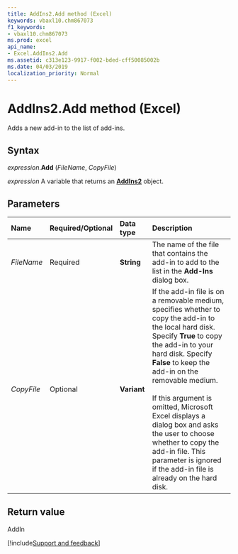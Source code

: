 ```yaml
---
title: AddIns2.Add method (Excel)
keywords: vbaxl10.chm867073
f1_keywords:
- vbaxl10.chm867073
ms.prod: excel
api_name:
- Excel.AddIns2.Add
ms.assetid: c313e123-9917-f002-bded-cff50085002b
ms.date: 04/03/2019
localization_priority: Normal
---
```



# AddIns2.Add method (Excel)

Adds a new add-in to the list of add-ins.


## Syntax

_expression_.**Add** (_FileName_, _CopyFile_)

_expression_ A variable that returns an **[AddIns2](Excel.AddIns2.md)** object.


## Parameters

|Name|Required/Optional|Data type|Description|
|:-----|:-----|:-----|:-----|
| _FileName_|Required| **String**|The name of the file that contains the add-in to add to the list in the **Add-Ins** dialog box.|
| _CopyFile_|Optional| **Variant**| If the add-in file is on a removable medium, specifies whether to copy the add-in to the local hard disk. Specify **True** to copy the add-in to your hard disk. Specify **False** to keep the add-in on the removable medium.<br/><br/> If this argument is omitted, Microsoft Excel displays a dialog box and asks the user to choose whether to copy the add-in file. This parameter is ignored if the add-in file is already on the hard disk.|

## Return value

AddIn



[!include[Support and feedback](~/includes/feedback-boilerplate.md)]